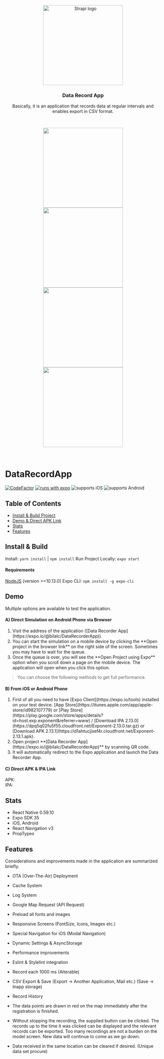 <br>
<p align="center">
  <a href="https://strapi.io">
    <img src="https://www.ficonicsolutions.com/img/logo.e810f519.png" width="258px" alt="Strapi logo" />
  </a>
</p>
<h3 align="center">Data Record App</h3>
<p align="center">Basically, it is an application that records data at regular intervals and enables export in CSV format.</p>
<br />

<p align="center">
  <a href="#">
    <img src="https://i.ibb.co/yPMnd8d/screenshot-1.png" width="258px" />
  </a>
  <a href="#">
    <img src="https://i.ibb.co/Tqr4sSB/screenshot-2.png" width="258px" />
  </a><br>
  <a href="#">
    <img src="https://i.ibb.co/v1MrLcx/screenshot-3.png" width="258px" />
  </a>
  <a href="#">
    <img src="https://i.ibb.co/nwXghQ0/screenshot-4.png" width="258px" />
  </a>
</p>
<br>

# DataRecordApp
[![CodeFactor](https://www.codefactor.io/repository/github/bilalcorbacioglu/datarecorderapp/badge?s=d4f76f4724205da9bd82695c8d498a3df028daa7)](https://www.codefactor.io/repository/github/bilalcorbacioglu/datarecorderapp) [![runs with expo](https://img.shields.io/badge/Runs%20with%20Expo-000.svg?style=flat&logo=EXPO&labelColor=ffffff&logoColor=000)](https://expo.io/@bilalc/DataRecorderApp) ![supports iOS](https://img.shields.io/badge/iOS-4630EB.svg?style=for-the-badge&logo=APPLE&labelColor=000&logoColor=fff) ![supports Android](https://img.shields.io/badge/Android-4630EB.svg?style=for-the-badge&logo=ANDROID&labelColor=000&logoColor=fff)

  
## Table of Contents

- [Install & Build Project](#install--build)
- [Demo & Direct APK Link](#demo)
- [Stats](#stats)
- [Features](#features)

## Install & Build
Install: `yarn install` | `npm install`
Run Project Locally: `expo start`

#### Requirements
[NodeJS](https://nodejs.org/) (version >=10.13.0)
Expo CLI: `npm install -g expo-cli`

## Demo
Multiple options are available to test the application.
#### A) Direct Simulation on Android Phone via Browser
<ol>  
<li>Visit the address of the application  ([Data Recorder App](https://expo.io/@bilalc/DataRecorderApp)).</li>  
<li>You can start the simulation on a mobile device by clicking the **Open project in the browser link** on the right side of the screen. Sometimes you may have to wait for the queue.</li>  
<li>Once the queue is over, you will see the **Open Project using Expo** option when you scroll down a page on the mobile device. The application will open when you click this option.</li>  
</ol>

> You can choose the following methods to get full performance.

#### B) From iOS or Android Phone
<ol>  
<li>First of all you need to have [Expo Client](https://expo.io/tools) installed on your test device. 
[App Store](https://itunes.apple.com/app/apple-store/id982107779) or  [Play Store](https://play.google.com/store/apps/details?id=host.exp.exponent&referrer=www) / [Download IPA  2.13.0](https://dpq5q02fu5f55.cloudfront.net/Exponent-2.13.0.tar.gz) or  [Download APK  2.13.1](https://d1ahtucjixef4r.cloudfront.net/Exponent-2.13.1.apk).</li>  
<li>Open project **[Data Recorder App](https://expo.io/@bilalc/DataRecorderApp)** by scanning QR code.
</li>  
<li>It will automatically redirect to the Expo application and launch the Data Recorder App.</li> 
</ol>

#### C) Direct APK & IPA Link
APK:  
IPA:   


## Stats

- React Native 0.59.10
- Expo SDK 35
- iOS, Android
- React Navigation v3
- PropTypes

## Features

Considerations and improvements made in the application are summarized briefly.

- OTA (Over-The-Air) Deployment
- Cache System
- Log System
- Google Map Request (API Request)
- Preload all fonts and images
- Responsive Screens (FontSize, Icons, Images etc.)
- Special Navigation for iOS (Modal Navigation)
- Dynamic Settings & AsyncStorage
- Performance improvements
- Eslint & Stylelint  integration
- Record each 1000 ms (Alterable)
- CSV Export & Save (Export -> Another Application, Mail etc.) (Save -> Inapp storage)
- Record History 

- The data points are drawn in red on the map immediately after the registration is finished.
- Without stopping the recording, the supplied button can be clicked. The records up to the time it was clicked can be displayed and the relevant records can be exported. Too many recordings are not a burden on the model screen. New data will continue to come as we go down.
- Data received in the same location can be cleared if desired. (Unique data set procure)
